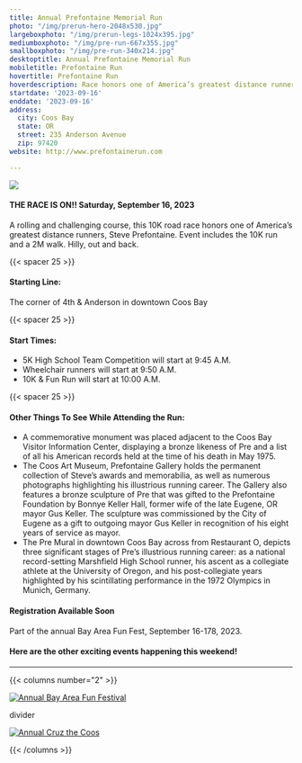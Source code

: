 ```yaml
---
title: Annual Prefontaine Memorial Run
photo: "/img/prerun-hero-2048x530.jpg"
largeboxphoto: "/img/prerun-legs-1024x395.jpg"
mediumboxphoto: "/img/pre-run-667x355.jpg"
smallboxphoto: "/img/pre-run-340x214.jpg"
desktoptitle: Annual Prefontaine Memorial Run
mobiletitle: Prefontaine Run
hovertitle: Prefontaine Run
hoverdescription: Race honors one of America’s greatest distance runners, Steve Prefontaine.
startdate: '2023-09-16'
enddate: '2023-09-16'
address:
  city: Coos Bay
  state: OR
  street: 235 Anderson Avenue
  zip: 97420
website: http://www.prefontainerun.com

---
```

![](/img/prerun-legs-1024x395.jpg)

#### **THE RACE IS ON!! Saturday, September 16, 2023**

A rolling and challenging course, this 10K road race honors one of America’s greatest distance runners, Steve Prefontaine. Event includes the 10K run and a 2M walk. Hilly, out and back.

{{< spacer 25 >}}

#### Starting Line:

The corner of 4th & Anderson in downtown Coos Bay

{{< spacer 25 >}}

#### Start Times:

* 5K High School Team Competition will start at 9:45 A.M.
* Wheelchair runners will start at 9:50 A.M.
* 10K & Fun Run will start at 10:00 A.M.

{{< spacer 25 >}}

#### Other Things To See While Attending the Run:

* A commemorative monument was placed adjacent to the Coos Bay Visitor Information Center, displaying a bronze likeness of Pre and a list of all his American records held at the time of his death in May 1975.
* The Coos Art Museum, Prefontaine Gallery holds the permanent collection of Steve’s awards and memorabilia, as well as numerous photographs highlighting his illustrious running career. The Gallery also features a bronze sculpture of Pre that was gifted to the Prefontaine Foundation by Bonnye Keller Hall, former wife of the late Eugene, OR mayor Gus Keller. The sculpture was commissioned by the City of Eugene as a gift to outgoing mayor Gus Keller in recognition of his eight years of service as mayor.
* The Pre Mural in downtown Coos Bay across from Restaurant O, depicts three significant stages of Pre’s illustrious running career: as a national record-setting Marshfield High School runner, his ascent as a collegiate athlete at the University of Oregon, and his post-collegiate years highlighted by his scintillating performance in the 1972 Olympics in Munich, Germany.

#### Registration Available Soon

Part of the annual Bay Area Fun Fest, September 16-178, 2023.

#### Here are the other exciting events happening this weekend!

***

{{< columns number="2" >}}

[![Annual Bay Area Fun Festival](/img/bay-area-fun-fest-column-01.jpg)](/event/annual-bay-area-fun-festival-2020/)

divider

[![Annual Cruz the Coos](/img/cruz-the-coos-columns-02.jpg)](/event/annual-cruz-the-coos/)

{{< /columns >}}
